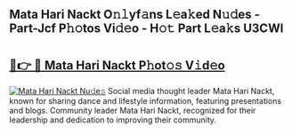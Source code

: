 ## Mata Hari Nackt O𝚗𝚕yf𝚊ns L𝚎a𝚔ed N𝚞𝚍es - Part-Jcf P𝚑𝚘tos Vi𝚍𝚎o - H𝚘𝚝 Part L𝚎a𝚔s U3CWl

# <h2><a href="http://kfc0u2.oniu.top/?m=Mata+Hari+Nackt">🔗👉 🔴 Mata Hari Nackt P𝚑ot𝚘𝚜 V𝚒d𝚎o</a></h2>

[![Mata Hari Nackt Nu𝚍e𝚜](https://i.imgur.com/0qMVB7G.gif)](http://kfc0u2.oniu.top/?m=Mata+Hari+Nackt)
Social media thought leader Mata Hari Nackt, known for sharing dance and lifestyle information, featuring presentations and blogs. Community leader Mata Hari Nackt, recognized for their leadership and dedication to improving their community.  
